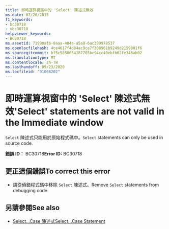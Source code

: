 ```yaml
---
title: 即時運算視窗中的 'Select' 陳述式無效
ms.date: 07/20/2015
f1_keywords:
- bc30718
- vbc30718
helpviewer_keywords:
- BC30718
ms.assetid: 71990af6-8aaa-484a-a5a8-6ac399978537
ms.openlocfilehash: 4ce4617f4d84ac9ce7f308961b9249d2159801f6
ms.sourcegitcommit: bf5c5850654187705bc94cc40ebfb62fe346ab02
ms.translationtype: MT
ms.contentlocale: zh-TW
ms.lasthandoff: 09/23/2020
ms.locfileid: "91068202"
---
```

# <a name="select-statements-are-not-valid-in-the-immediate-window"></a><span data-ttu-id="448b4-102">即時運算視窗中的 'Select' 陳述式無效</span><span class="sxs-lookup"><span data-stu-id="448b4-102">'Select' statements are not valid in the Immediate window</span></span>

<span data-ttu-id="448b4-103">`Select` 陳述式只能用於原始程式碼中。</span><span class="sxs-lookup"><span data-stu-id="448b4-103">`Select` statements can only be used in source code.</span></span>  
  
 <span data-ttu-id="448b4-104">**錯誤 ID︰** BC30718</span><span class="sxs-lookup"><span data-stu-id="448b4-104">**Error ID:** BC30718</span></span>  
  
## <a name="to-correct-this-error"></a><span data-ttu-id="448b4-105">更正這個錯誤</span><span class="sxs-lookup"><span data-stu-id="448b4-105">To correct this error</span></span>  
  
- <span data-ttu-id="448b4-106">請從偵錯程式碼中移除 `Select` 陳述式。</span><span class="sxs-lookup"><span data-stu-id="448b4-106">Remove `Select` statements from debugging code.</span></span>  
  
## <a name="see-also"></a><span data-ttu-id="448b4-107">另請參閱</span><span class="sxs-lookup"><span data-stu-id="448b4-107">See also</span></span>

- [<span data-ttu-id="448b4-108">Select...Case 陳述式</span><span class="sxs-lookup"><span data-stu-id="448b4-108">Select...Case Statement</span></span>](../language-reference/statements/select-case-statement.md)
